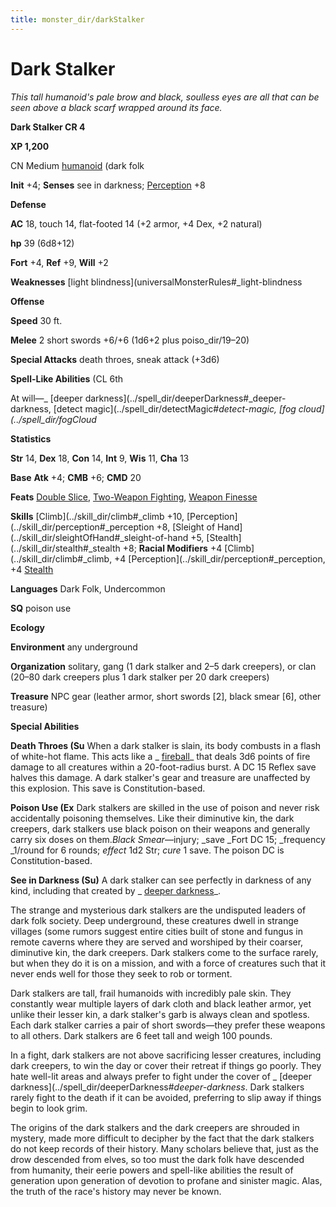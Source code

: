 ```yaml
---
title: monster_dir/darkStalker
---
```

# Dark Stalker

_This tall humanoid's pale brow and black, soulless eyes are all that can be seen above a black scarf wrapped around its face._

**Dark Stalker CR 4**

**XP 1,200**

CN Medium [humanoid](creatureTypes#_humanoid) (dark folk

**Init** +4; **Senses** see in darkness; [Perception](../skill_dir/perception#_perception) +8

**Defense**

**AC** 18, touch 14, flat-footed 14 (+2 armor, +4 Dex, +2 natural)

**hp** 39 (6d8+12)

**Fort** +4, **Ref** +9, **Will** +2

**Weaknesses** [light blindness](universalMonsterRules#_light-blindness

**Offense**

**Speed** 30 ft.

**Melee** 2 short swords +6/+6 (1d6+2 plus poiso_dir/19–20)

**Special Attacks** death throes, sneak attack (+3d6)

**Spell-Like Abilities** (CL 6th

At will—_ [deeper darkness](../spell_dir/deeperDarkness#_deeper-darkness, [detect magic](../spell_dir/detectMagic#_detect-magic, [fog cloud](../spell_dir/fogCloud_

**Statistics**

**Str** 14, **Dex** 18, **Con** 14, **Int** 9, **Wis** 11, **Cha** 13

**Base**  **Atk** +4; **CMB** +6; **CMD** 20

**Feats** [Double Slice](../feats#_double-slice), [Two-Weapon Fighting](../feats#_two-weapon-fighting), [Weapon Finesse](../feats#_weapon-finesse)

**Skills** [Climb](../skill_dir/climb#_climb +10, [Perception](../skill_dir/perception#_perception +8, [Sleight of Hand](../skill_dir/sleightOfHand#_sleight-of-hand +5, [Stealth](../skill_dir/stealth#_stealth +8; **Racial Modifiers** +4 [Climb](../skill_dir/climb#_climb, +4 [Perception](../skill_dir/perception#_perception, +4 [Stealth](../skill_dir/stealth#_stealth)

**Languages** Dark Folk, Undercommon

**SQ** poison use

**Ecology**

**Environment** any underground

**Organization** solitary, gang (1 dark stalker and 2–5 dark creepers), or clan (20–80 dark creepers plus 1 dark stalker per 20 dark creepers)

**Treasure** NPC gear (leather armor, short swords [2], black smear [6], other treasure)

**Special Abilities**

**Death Throes (Su** When a dark stalker is slain, its body combusts in a flash of white-hot flame. This acts like a _ [fireball](../spell_dir/fireball#_fireball)_ that deals 3d6 points of fire damage to all creatures within a 20-foot-radius burst. A DC 15 Reflex save halves this damage. A dark stalker's gear and treasure are unaffected by this explosion. This save is Constitution-based.

**Poison Use (Ex** Dark stalkers are skilled in the use of poison and never risk accidentally poisoning themselves. Like their diminutive kin, the dark creepers, dark stalkers use black poison on their weapons and generally carry six doses on them._Black Smear_—injury; _save _Fort DC 15; _frequency _1/round for 6 rounds; _effect_ 1d2 Str; _cure_ 1 save. The poison DC is Constitution-based.

**See in Darkness (Su)** A dark stalker can see perfectly in darkness of any kind, including that created by _ [deeper darkness](../spell_dir/deeperDarkness#_deeper-darkness)_.

The strange and mysterious dark stalkers are the undisputed leaders of dark folk society. Deep underground, these creatures dwell in strange villages (some rumors suggest entire cities built of stone and fungus in remote caverns where they are served and worshiped by their coarser, diminutive kin, the dark creepers. Dark stalkers come to the surface rarely, but when they do it is on a mission, and with a force of creatures such that it never ends well for those they seek to rob or torment.

Dark stalkers are tall, frail humanoids with incredibly pale skin. They constantly wear multiple layers of dark cloth and black leather armor, yet unlike their lesser kin, a dark stalker's garb is always clean and spotless. Each dark stalker carries a pair of short swords—they prefer these weapons to all others. Dark stalkers are 6 feet tall and weigh 100 pounds.

In a fight, dark stalkers are not above sacrificing lesser creatures, including dark creepers, to win the day or cover their retreat if things go poorly. They hate well-lit areas and always prefer to fight under the cover of _ [deeper darkness](../spell_dir/deeperDarkness#_deeper-darkness_. Dark stalkers rarely fight to the death if it can be avoided, preferring to slip away if things begin to look grim.

The origins of the dark stalkers and the dark creepers are shrouded in mystery, made more difficult to decipher by the fact that the dark stalkers do not keep records of their history. Many scholars believe that, just as the drow descended from elves, so too must the dark folk have descended from humanity, their eerie powers and spell-like abilities the result of generation upon generation of devotion to profane and sinister magic. Alas, the truth of the race's history may never be known.

